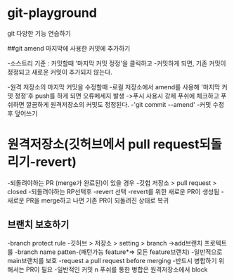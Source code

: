 # git-playground
git 다양한 기능 연습하기

##git amend 마지막에 사용한 커밋에 추가하기

-소스트리 기준 : 커밋할때 '마지막 커밋 정정'을 클릭하고 
-커밋하게 되면, 기존 커밋이 정정되고 새로운 커밋이 추가되지 않는다.

-원격 저장소의 마지막 커밋을 수정할때
-로컬 저장소에서 amend를 사용해 '마지막 커밋 정정'후 push를 하게 되면 오류메세지 발생
->푸시 사용시 강제 푸쉬에 체크하고 푸쉬하면 깔끔하게 원격저장소의 커밋도 정정된다.
-'git commit --amend'
-커밋 수정 후 덮어쓰기

# 원격저장소(깃허브에서 pull request되돌리기-revert)
-되돌려야하는 PR (merge가 완료된)이 있을 경우
-깃헙 저장소 > pull request > closed
-되돌려야하는 RP선택후
-revert 선택
-revert를 위한 새로운 PR이 생성됨
-새로운 PR을 merge하고 나면 기존 PR이 되돌려진 상태로 복귀

## 브랜치 보호하기
-branch protect rule
-깃허브 > 저장소 > setting > branch
->add브랜치 프로텍트룰
   -branch name patten-(패턴가능 feature*=> 모든 feature브랜치)
                      -일반적으로 main브랜치를 보호
-request a pull request before merging
    -반드시 병합하기 위해서는 PR이 필요
    -일반적인 커밋 n 푸쉬를 통한 병합은 원격저장소에서 block                  